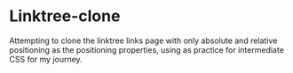 # Linktree-clone
Attempting to clone the linktree links page with only absolute and relative positioning as the positioning properties, using as practice for intermediate CSS for my journey.
